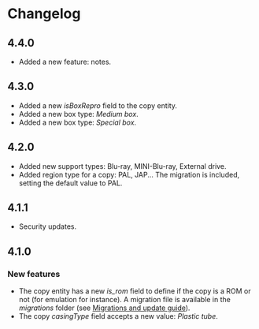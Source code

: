 # Changelog

## 4.4.0
* Added a new feature: notes.

## 4.3.0
* Added a new _isBoxRepro_ field to the copy entity.
* Added a new box type: _Medium box_.
* Added a new box type: _Special box_.

## 4.2.0
* Added new support types: Blu-ray, MINI-Blu-ray, External drive.
* Added region type for a copy: PAL, JAP... The migration is included, setting the default value to PAL.

## 4.1.1
* Security updates.

## 4.1.0

### New features
* The copy entity has a new _is_rom_ field to define if the copy is a ROM or not (for emulation for instance).
A migration file is available in the _migrations_ folder (see [Migrations and update guide](docs/MIGRATIONS.md)).
* The copy _casingType_ field accepts a new value: _Plastic tube_.
